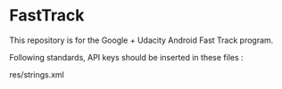 # FastTrack
This repository is for the Google + Udacity Android Fast Track program.

Following standards, API keys should be inserted in these files :

res/strings.xml
